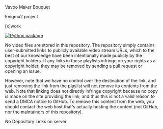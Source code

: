 Vavoo Maker Bouquet

Enigma2 project

[x]work 

[![Python package](https://github.com/Belfagor2005/vavoo/actions/workflows/pylint.yml/badge.svg)](https://github.com/Belfagor2005/vavoo/actions/workflows/pylint.yml)

No video files are stored in this repository. The repository simply contains user-submitted links to publicly available video stream URLs, which to the best of our knowledge have been intentionally made publicly by the copyright holders. If any links in these playlists infringe on your rights as a copyright holder, they may be removed by sending a pull request or opening an issue.

However, note that we have no control over the destination of the link, and just removing the link from the playlist will not remove its contents from the web. Note that linking does not directly infringe copyright because no copy is made on the site providing the link, and thus this is not a valid reason to send a DMCA notice to GitHub. To remove this content from the web, you should contact the web host that's actually hosting the content (not GitHub, nor the maintainers of this repository).

No Depository Links on server

